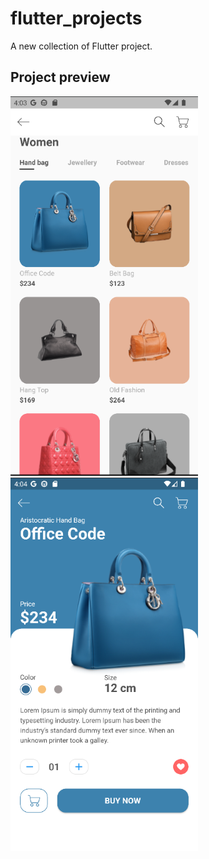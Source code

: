 # flutter_projects

A new collection of Flutter project.

## Project preview
<img src="preview_image/home_screen.png" width=300> <img src="preview_image/details_screen.png" width=300>

